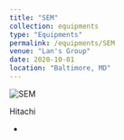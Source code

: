 ```yaml
---
title: "SEM"
collection: equipments
type: "Equipments"
permalink: /equipments/SEM
venue: "Lan's Group"
date: 2020-10-01
location: "Baltimore, MD"
---
```



![SEM](SEM.png)

Hitachi

*
